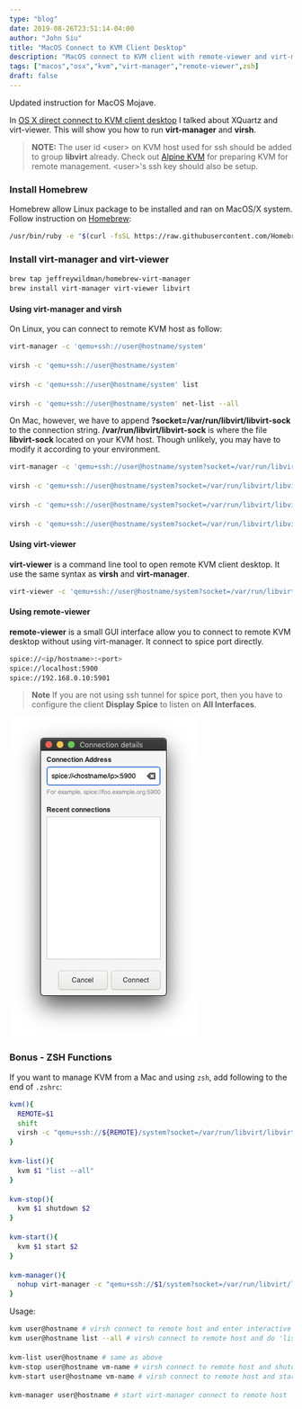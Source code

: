 ```yaml
---
type: "blog"
date: 2019-08-26T23:51:14-04:00
author: "John Siu"
title: "MacOS Connect to KVM Client Desktop"
description: "MacOS connect to KVM client with remote-viewer and virt-manager."
tags: ["macos","osx","kvm","virt-manager","remote-viewer",zsh]
draft: false
---
```

Updated instruction for MacOS Mojave.
<!--more-->

In [OS X direct connect to KVM client desktop](/blog/os-x-direct-connect-to-kvm-client-desktop/) I talked about XQuartz and virt-viewer. This will show you how to run __virt-manager__ and __virsh__.

> **NOTE:** The user id \<user\> on KVM host used for ssh should be added to group __libvirt__ already. Check out [Alpine KVM](/blog/alpine-kvm/) for preparing KVM for remote management. \<user\>'s ssh key should also be setup.

### Install Homebrew

Homebrew allow Linux package to be installed and ran on MacOS/X system. Follow instruction on [Homebrew](http://brew.sh):

```sh
/usr/bin/ruby -e "$(curl -fsSL https://raw.githubusercontent.com/Homebrew/install/master/install)"
```

### Install virt-manager and virt-viewer

```sh
brew tap jeffreywildman/homebrew-virt-manager
brew install virt-manager virt-viewer libvirt
```

#### Using virt-manager and virsh

On Linux, you can connect to remote KVM host as follow:

```sh
virt-manager -c 'qemu+ssh://user@hostname/system'

virsh -c 'qemu+ssh://user@hostname/system'

virsh -c 'qemu+ssh://user@hostname/system' list

virsh -c 'qemu+ssh://user@hostname/system' net-list --all
```

On Mac, however, we have to append __?socket=/var/run/libvirt/libvirt-sock__ to the connection string. __/var/run/libvirt/libvirt-sock__ is where the file __libvirt-sock__ located on your KVM host. Though unlikely, you may have to modify it according to your environment.

```sh
virt-manager -c 'qemu+ssh://user@hostname/system?socket=/var/run/libvirt/libvirt-sock'

virsh -c 'qemu+ssh://user@hostname/system?socket=/var/run/libvirt/libvirt-sock'

virsh -c 'qemu+ssh://user@hostname/system?socket=/var/run/libvirt/libvirt-sock' list

virsh -c 'qemu+ssh://user@hostname/system?socket=/var/run/libvirt/libvirt-sock' net-list --all
```

#### Using virt-viewer

__virt-viewer__ is a command line tool to open remote KVM client desktop. It use the same syntax as __virsh__ and __virt-manager__.

```sh
virt-viewer -c 'qemu+ssh://user@hostname/system?socket=/var/run/libvirt/libvirt-sock' <vm-name>
```

#### Using remote-viewer

__remote-viewer__ is a small GUI interface allow you to connect to remote KVM desktop without using virt-manager. It connect to spice port directly.

```sh
spice://<ip/hostname>:<port>
spice://localhost:5900
spice://192.168.0.10:5901
```

> **Note** If you are not using ssh tunnel for spice port, then you have to configure the client __Display Spice__ to listen on __All Interfaces__.

![remote-viewer](https://raw.githubusercontent.com/J-Siu/johnsiu.com/master/static/img/remote-viewer.png)

### Bonus - ZSH Functions

If you want to manage KVM from a Mac and using `zsh`, add following to the end of `.zshrc`:

```zsh
kvm(){
  REMOTE=$1
  shift
  virsh -c "qemu+ssh://${REMOTE}/system?socket=/var/run/libvirt/libvirt-sock" $@
}

kvm-list(){
  kvm $1 "list --all"
}

kvm-stop(){
  kvm $1 shutdown $2
}

kvm-start(){
  kvm $1 start $2
}

kvm-manager(){
  nohup virt-manager -c "qemu+ssh://$1/system?socket=/var/run/libvirt/libvirt-sock" &
}
```

Usage:

```zsh
kvm user@hostname # virsh connect to remote host and enter interactive mode
kvm user@hostname list --all # virsh connect to remote host and do 'list --all'

kvm-list user@hostname # same as above
kvm-stop user@hostname vm-name # virsh connect to remote host and shutdown vm-name
kvm-start user@hostname vm-name # virsh connect to remote host and start vm-name

kvm-manager user@hostname # start virt-manager connect to remote host
```

